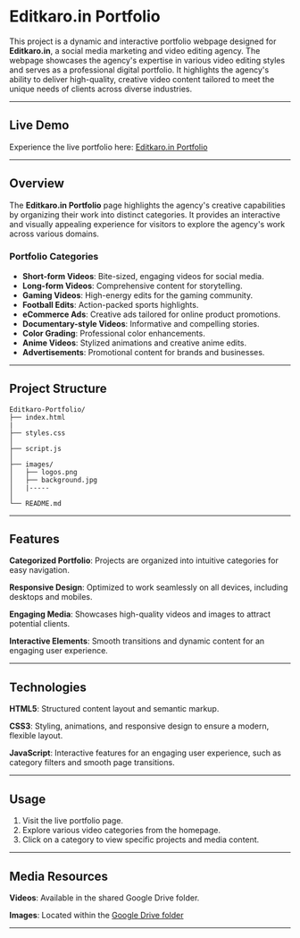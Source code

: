 # Editkaro.in Portfolio 

This project is a dynamic and interactive portfolio webpage designed for **Editkaro.in**, a social media marketing and video editing agency. The webpage showcases the agency's expertise in various video editing styles and serves as a professional digital portfolio. It highlights the agency's ability to deliver high-quality, creative video content tailored to meet the unique needs of clients across diverse industries.

---

## Live Demo  
Experience the live portfolio here: [Editkaro.in Portfolio](https://rajeshaligeti.github.io/Editkaro-Portfolio/)  

---

## Overview  

The **Editkaro.in Portfolio** page highlights the agency's creative capabilities by organizing their work into distinct categories. It provides an interactive and visually appealing experience for visitors to explore the agency's work across various domains.  

### Portfolio Categories  
- **Short-form Videos**: Bite-sized, engaging videos for social media.  
- **Long-form Videos**: Comprehensive content for storytelling.  
- **Gaming Videos**: High-energy edits for the gaming community.  
- **Football Edits**: Action-packed sports highlights.  
- **eCommerce Ads**: Creative ads tailored for online product promotions.  
- **Documentary-style Videos**: Informative and compelling stories.  
- **Color Grading**: Professional color enhancements.  
- **Anime Videos**: Stylized animations and creative anime edits.  
- **Advertisements**: Promotional content for brands and businesses.


---

## Project Structure  

```plaintext  
Editkaro-Portfolio/  
├── index.html
|       
├── styles.css
│        
├── script.js    
│       
├── images/        
│   ├── logos.png   
│   ├── background.jpg
│   |-----
│      
└── README.md          
```
---

## Features
**Categorized Portfolio**: Projects are organized into intuitive categories for easy navigation.

**Responsive Design**: Optimized to work seamlessly on all devices, including desktops and mobiles.

**Engaging Media**: Showcases high-quality videos and images to attract potential clients.

**Interactive Elements**: Smooth transitions and dynamic content for an engaging user experience.

---

## Technologies
**HTML5**: Structured content layout and semantic markup.

**CSS3**: Styling, animations, and responsive design to ensure a modern, flexible layout.

**JavaScript**: Interactive features for an engaging user experience, such as category filters and smooth page transitions.

---

## Usage
1. Visit the live portfolio page.
2. Explore various video categories from the homepage.
3. Click on a category to view specific projects and media content.

---

## Media Resources
**Videos**: Available in the shared Google Drive folder.

**Images**: Located within the [Google Drive folder](https://drive.google.com/drive/folders/1L0wwCdidoEhj30eRQd9_pkY6BZtGNC6J)  

---
